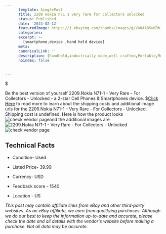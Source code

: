 ```yaml
---
      template: SinglePost
      title: 2209 nokia n71 1 very rare for collectors unlocked
      status: Published
      date: '2023-02-12'
      featuredImage: https://i.ebayimg.com/thumbs/images/g/Vn0AAOSwKRhj4sOu/s-l225.jpg
      categories: 
      excerpt: >-
        [smartphone,device ,hand held device]
      meta:
      canonicalLink: ''
      description: [handheld,industrially made,well crafted,Portable,Mobile,Compact,Convenient,Lightweight,Maneuverable,Man-portable,Miniature,Carriable,Hand-held,Light,Holdable,Transportable,Mobile device,Pocket-sized,On-the-go,Wireless,Cordless,Compact size,Convenient size, smartphone,device ,hand held device]
      noindex: false
      
        
---
```

$

Be the best version of yourself 2209.Nokia N71-1 - Very Rare - For Collectors - Unlocked - a 2-star Cell Phones & Smartphones device.
$[Click Here](https://www.ebay.com/itm/165927890816?hash=item26a212af80%3Ag%3AVn0AAOSwKRhj4sOu&mkevt=1&mkcid=1&mkrid=711-53200-19255-0&campid=%253CePNCampaignId%253E&customid=%253CreferenceId%253E&toolid=10049) to read more to learn about the shipping costs and additional image urls for the 2209.Nokia N71-1 - Very Rare - For Collectors - Unlocked. Shipping cost is undefined. Here is how the product looks ![check vendor page](https://i.ebayimg.com/thumbs/images/g/Vn0AAOSwKRhj4sOu/s-l225.jpg)and the additional images are![2209.Nokia N71-1 - Very Rare - For Collectors - Unlocked](https://i.ebayimg.com/images/g/Vn0AAOSwKRhj4sOu/s-l1600.jpg)![check vendor page](https://origin-galleryplus.ebayimg.com/ws/web/165927890816_2_0_1/225x225.jpg,https://origin-galleryplus.ebayimg.com/ws/web/165927890816_3_0_1/225x225.jpg,https://origin-galleryplus.ebayimg.com/ws/web/165927890816_4_0_1/225x225.jpg,https://origin-galleryplus.ebayimg.com/ws/web/165927890816_5_0_1/225x225.jpg,https://origin-galleryplus.ebayimg.com/ws/web/165927890816_6_0_1/225x225.jpg,https://origin-galleryplus.ebayimg.com/ws/web/165927890816_7_0_1/225x225.jpg,https://origin-galleryplus.ebayimg.com/ws/web/165927890816_8_0_1/225x225.jpg)



 ## Technical Facts 



     
      

 - Condition- Used 


      

 - Listed Price- 39.99 


      

 - Currency- USD 


      

 - Feedback score - 1540 


      

 - Location - US 


      
      

 *_This post may contain affiliate links from eBay and other third-party websites. As an eBay affiliate, we earn from qualifying purchases. Although we do our best to keep the information up-to-date and accurate, please check the date and all details with the vendor's website before making a purchase. Not all data may be accurate._*






